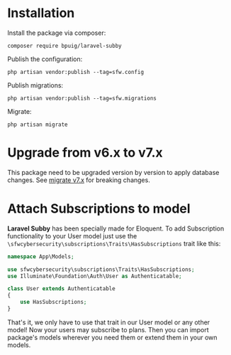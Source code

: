 # Installation

Install the package via composer:

```shell
composer require bpuig/laravel-subby
```

Publish the configuration:

```shell
php artisan vendor:publish --tag=sfw.config
```

Publish migrations:

```shell
php artisan vendor:publish --tag=sfw.migrations
```

Migrate:

```shell
php artisan migrate
```

# Upgrade from v6.x to v7.x

This package need to be upgraded version by version to apply database changes. See [migrate v7.x](migrate-v7.md) for breaking
changes.


# Attach Subscriptions to model

**Laravel Subby** has been specially made for Eloquent. To add Subscription functionality to your User model just use
the `\sfwcybersecurity\subscriptions\Traits\HasSubscriptions` trait like this:

```php
namespace App\Models;

use sfwcybersecurity\subscriptions\Traits\HasSubscriptions;
use Illuminate\Foundation\Auth\User as Authenticatable;

class User extends Authenticatable
{
    use HasSubscriptions;
}
```

That's it, we only have to use that trait in our User model or any other model! Now your users may subscribe to plans.
Then you can import package's models wherever you need them or extend them in your own models.

